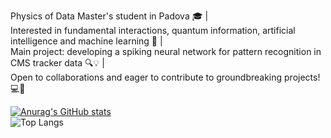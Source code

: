 Physics of Data Master's student in Padova 🎓 | <br />
Interested in fundamental interactions, quantum information, artificial intelligence and machine learning 🚀 |<br />
Main project: developing a spiking neural network for pattern recognition in CMS tracker data 🔍💡 | <br />
Open to collaborations and eager to contribute to groundbreaking projects! 💻🔬<br />


<!---
EmanueleCoradin/EmanueleCoradin is a ✨ special ✨ repository because its `README.md` (this file) appears on your GitHub profile.
You can click the Preview link to take a look at your changes.
--->
[![Anurag's GitHub stats](https://github-readme-stats.vercel.app/api?username=EmanueleCoradin)](https://github.com/anuraghazra/github-readme-stats)
<br />
![Top Langs](https://github-readme-stats.vercel.app/api/top-langs/?username=EmanueleCoradin&hide_progress=true)
